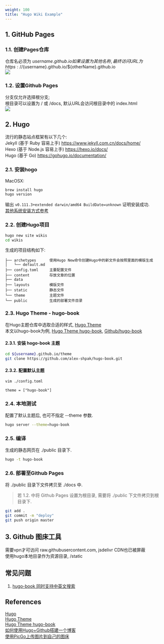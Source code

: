 ```yaml
---
weight: 100
title: "Hugo Wiki Example"
---
```


## 1. GitHub Pages
### 1.1. 创建Pages仓库
仓库名必须为 ${username}.github.io  
如果设置为其他名称, 最终访问URL为 https://${username}.github.io/${otherName}.github.io  
![](/images/202304171015304.png)  

### 1.2. 设置Github Pages
分支仅允许选择根分支;  
根目录可以设置为 / 或 /docs, 默认URL会访问根目录中的 index.html  
![](/images/202304171033187.png)  

## 2. Hugo
流行的静态站点框架有以下几个:  
Jekyll (基于 Ruby 容易上手) https://www.jekyll.com.cn/docs/home/  
Hexo (基于 Node.js 容易上手) https://hexo.io/docs/  
Hugo (基于 Go) https://gohugo.io/documentation/  

### 2.1. 安装hogo
MacOSX:  
```bash
brew install hugo
hugo version
```
输出 `v0.111.3+extended darwin/amd64 BuildDate=unknown` 证明安装成功.  
[其他系统安装方式参考](https://gohugo.io/installation/)  
### 2.2. 创建Hugo项目
```bash
hugo new site wikis
cd wikis
```
生成的项目结构如下:  
```
├── archetypes      使用Hugo New命令创建Hugo中的新文件会按照里面的模版生成
│   └── default.md
├── config.toml     主要配置文件
├── content         存放文章的位置
├── data    
├── layouts         模版文件
├── static          静态文件
└── theme           主题文件
└── public          生成的部署文件目录
```

### 2.3. Hugo Theme - hugo-book
在Hugo主题仓库中选取合适的样式, [Hugo Theme](https://themes.gohugo.io/)  
本文以hugo-book为例, [Hugo Theme hugo-book](https://themes.gohugo.io/themes/hugo-book/), [Github/hugo-book](https://github.com/alex-shpak/hugo-book)  

#### 2.3.1. 安装 hogo-book 主题
```bash
cd ${username}.github.io/theme
git clone https://github.com/alex-shpak/hugo-book.git
```
#### 2.3.2. 配置默认主题
```bash
vim ./config.toml
```
```
theme = ["hugo-book"]
```

### 2.4. 本地测试
配置了默认主题后, 也可不指定 --theme 参数.  
```bash
hugo server --theme=hugo-book
```

### 2.5. 编译
生成的静态网页在 ./public 目录下.  
```bash
hugo -t hugo-book
```

### 2.6. 部署至Github Pages
将 ./public 目录下文件拷贝至 ./docs 中.  
> 若 1.2. 中将 Github Pages 设置为根目录, 需要将 ./public 下文件拷贝到根目录下.
```bash
git add .
git commit -m "deploy"
git push origin master
```

## 3. Github 图床工具
需要vpn才可访问 raw.githubusercontent.com, jsdelivr CDN也已被屏蔽  
使用hugo本地目录作为资源目录, /static  
  

## 常见问题
1. [hugo-book 同时支持中英文搜索](https://blog.csdn.net/weixin_42425959/article/details/126849231)  
  

## References
[Hugo](https://gohugo.io/)  
[Hugo Theme](https://themes.gohugo.io/)  
[Hugo Theme hugo-book](https://themes.gohugo.io/themes/hugo-book/)  
[如何使用Hugo+Github搭建一个博客](https://zhuanlan.zhihu.com/p/454369465)  
[使用PicGo上传图片到自己的图床](https://zhuanlan.zhihu.com/p/582263572)  
